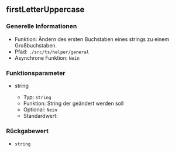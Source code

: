 ## firstLetterUppercase

### Generelle Informationen

- Funktion: Ändern des ersten Buchstaben eines strings zu einem Großbuchstaben.
- Pfad: `./src/ts/helper/general`
- Asynchrone Funktion: `Nein`

### Funktionsparameter

- string

  - Typ: `string`
  - Funktion: String der geändert werden soll
  - Optional: `Nein`
  - Standardwert:

### Rückgabewert

- `string`
